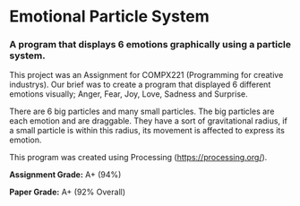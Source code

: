 # Emotional Particle System
### A program that displays 6 emotions graphically using a particle system.

This project was an Assignment for COMPX221 (Programming for creative industrys). Our brief was to create a program that displayed 6 different emotions visually; Anger, Fear, Joy, Love, Sadness and Surprise.

There are 6 big particles and many small particles. The big particles are each emotion and are draggable. They have a sort of gravitational radius, if a small particle is within this radius, its movement is affected to express its emotion.

This program was created using Processing (https://processing.org/).

**Assignment Grade:** A+ (94%)

**Paper Grade:**      A+ (92% Overall)
